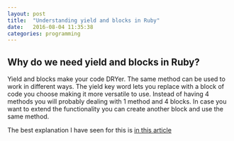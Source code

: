 ```yaml
---
layout: post
title:  "Understanding yield and blocks in Ruby"
date:   2016-08-04 11:35:38
categories: programming
---
```

## Why do we need yield and blocks in Ruby?

Yield and blocks make your code DRYer. The same method can be used to work
in different ways. The yield key word lets you replace with a block of code
you choose making it more versatile to use. Instead of having 4 methods you will
probably dealing with 1 method and 4 blocks. In case you want to extend the
functionality you can create another block and use the same method.

The best explanation I have seen for this is [in this article](http://mixandgo.com/blog/mastering-ruby-blocks-in-less-than-5-minutes)
